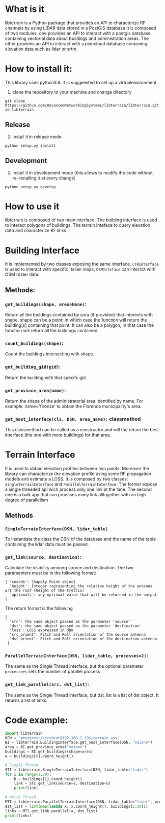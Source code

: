 # What is it
libterrain is a Python package that provides an API to characterize RF channels by using LIDAR data stored in a PostGIS database
It is composed of two modules, one provides an API to interact with a postgis database containing vectorial data about buildings and administration areas.
The other provides an API to interact with a poincloud database containing elevation data such as lidar or srtm.

# How to install it:
This library uses python3.6. It is suggeested to set up a virtualenvironment.

1) clone the repository to your machine and change directory
```
git clone https://github.com/AdvancedNetworkingSystems/libterrain/libterrain.git
cd libterrain
```
## Release
2) Install it in release mode 
```
python setup.py install
```
## Development
2) Install it in development mode (this allows to modify the code without re-installing it at every change)
```
python setup.py develop
```

# How to use it
libterrain is composed of two main interface. The building interface is used to interact polygons of buildings. The terrain inteface to query elevation data and characterize RF links.
# Building Interface
It is implemented by two classes exposing the same interface. `CTRInterface` is used to interact with specific Italian maps, `OSMInteface` can interact with OSM raster data.
## Methods:
### `get_buildings(shape, area=None)`:
Return all the buildings contained by area (if provided) that interects with shape. 
shape can be a point: in which case the function will return the building[s] containing that point.
It can also be a polygon, in that case the function will return all the buildings contained.

### `count_buildings(shape)`:
Count the buildings intersecting with shape.

### `get_building_gid(gid)`:
Return the building with that specifc gid

### `get_province_area(name)`:
Return the shape of the administratorial area identified by name.
For example: name='firenze' to obtain the Florence municipality's area.

### `get_best_interface(cls, DSN, area_name):`  classmethod
This classmethod can be called as a constructor and will the return the best interface (the one with more buildings) for that area.


# Terrain Interface
It is used to obtain elevation profiles between two points. Moreover the library can characterize the elevation profile using some RF propagation models and estimate a LOSS.
It is composed by two classes: `SingleTerrainInterface` and `ParallelTerrainInterface`. The former expose a single threaded api wich process only one link at the time. The second one is a bulk apy that can proesses many link alltogether with an high degree of parallelism
## Methods
### `SingleTerrainInterface(DSN, lidar_table)`
To instantiate the class the DSN of the database and the name of the table containing the lidar data must be passed.

### `get_link(source, destination)`:
Calculate the visibility amoong source and destination.
The two paramenters must be in the following format:
```
{ 'coords': Shapely Point object
  'height': Integer representing the relative height of the antenna wrt the roof (height of the trellis)
  `optionals`: any optional value that will be returned in the output
}
```
The return format is the following
```
{
  'src': the same object passed as the parameter 'source'
  'dst': the same object passed as the parameter 'destination'
  'loss': LOSS expressed in dBm
  'src_orient': Pitch and Roll orientation of the source antenna
  'dst_orient': Pitch and Roll orientation of the destination antenna
 }
```

### `ParallelTerrainInterface(DSN, lidar_table, processes=2)`:
The same as the Single Thread interface, but the optional parameter `processees` sets the number of parallel process

### `get_link_parallel(src, dst_list)`:
The same as the Single Thread interface, but dst_list is a list of dst object.
It returns a list of links.

# Code example:
```python
import libterrain
DSN = "postgres://student@192.168.1.196/terrain_ans"
BI = libterrain.BuildingInterface.get_best_interface(DSN, "vaiano")
area = BI.get_province_area("vaiano")
buildings = BI.get_buildings(shape=area)
a = buildings[0].coord_height()

# Single Thread
STI = libterrain.SingleTerrainInterface(DSN, lidar_table="lidar")
for i in range(1,20):
    b = buildings[i].coord_height()
    link = STI.get_link(source=a, destination=b)
    print(link)
    
# Multi Thread
MTI = libterrain.ParallelTerrainInterface(DSN, lidar_table="lidar", processes=4)
dst_list = list(map(lambda x: x.coord_height(), buildings[1:20]))
links = MTI.get_link_parallel(a, dst_list)
print(links)


```
